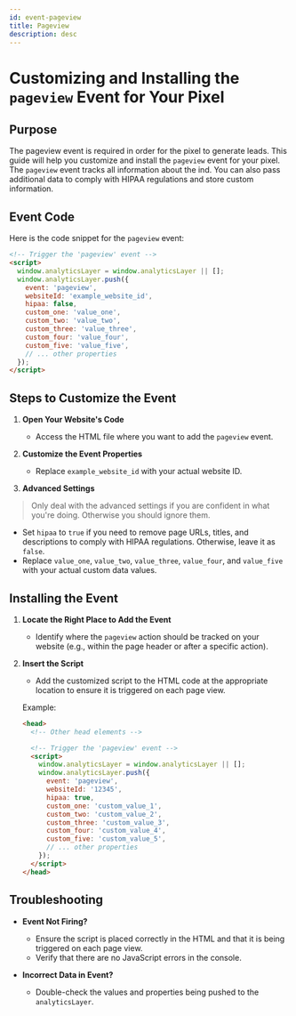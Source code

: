 ```yaml
---
id: event-pageview
title: Pageview
description: desc
---
```


# Customizing and Installing the `pageview` Event for Your Pixel

## Purpose

The pageview event is required in order for the pixel to generate leads. This guide will help you customize and install the `pageview` event for your pixel. The `pageview` event tracks all information about the ind. You can also pass additional data to comply with HIPAA regulations and store custom information.

## Event Code

Here is the code snippet for the `pageview` event:

```html
<!-- Trigger the 'pageview' event -->
<script>
  window.analyticsLayer = window.analyticsLayer || [];
  window.analyticsLayer.push({
    event: 'pageview',
    websiteId: 'example_website_id',
    hipaa: false,
    custom_one: 'value_one',
    custom_two: 'value_two',
    custom_three: 'value_three',
    custom_four: 'value_four',
    custom_five: 'value_five',
    // ... other properties
  });
</script>
```

## Steps to Customize the Event

1. **Open Your Website's Code**

   - Access the HTML file where you want to add the `pageview` event.

2. **Customize the Event Properties**

   - Replace `example_website_id` with your actual website ID.

3. **Advanced Settings**

> Only deal with the advanced settings if you are confident in what you're doing. Otherwise you should ignore them.

- Set `hipaa` to `true` if you need to remove page URLs, titles, and descriptions to comply with HIPAA regulations. Otherwise, leave it as `false`.
- Replace `value_one`, `value_two`, `value_three`, `value_four`, and `value_five` with your actual custom data values.

## Installing the Event

1. **Locate the Right Place to Add the Event**

   - Identify where the `pageview` action should be tracked on your website (e.g., within the page header or after a specific action).

2. **Insert the Script**

   - Add the customized script to the HTML code at the appropriate location to ensure it is triggered on each page view.

   Example:

   ```html
   <head>
     <!-- Other head elements -->

     <!-- Trigger the 'pageview' event -->
     <script>
       window.analyticsLayer = window.analyticsLayer || [];
       window.analyticsLayer.push({
         event: 'pageview',
         websiteId: '12345',
         hipaa: true,
         custom_one: 'custom_value_1',
         custom_two: 'custom_value_2',
         custom_three: 'custom_value_3',
         custom_four: 'custom_value_4',
         custom_five: 'custom_value_5',
         // ... other properties
       });
     </script>
   </head>
   ```

## Troubleshooting

- **Event Not Firing?**

  - Ensure the script is placed correctly in the HTML and that it is being triggered on each page view.
  - Verify that there are no JavaScript errors in the console.

- **Incorrect Data in Event?**
  - Double-check the values and properties being pushed to the `analyticsLayer`.
